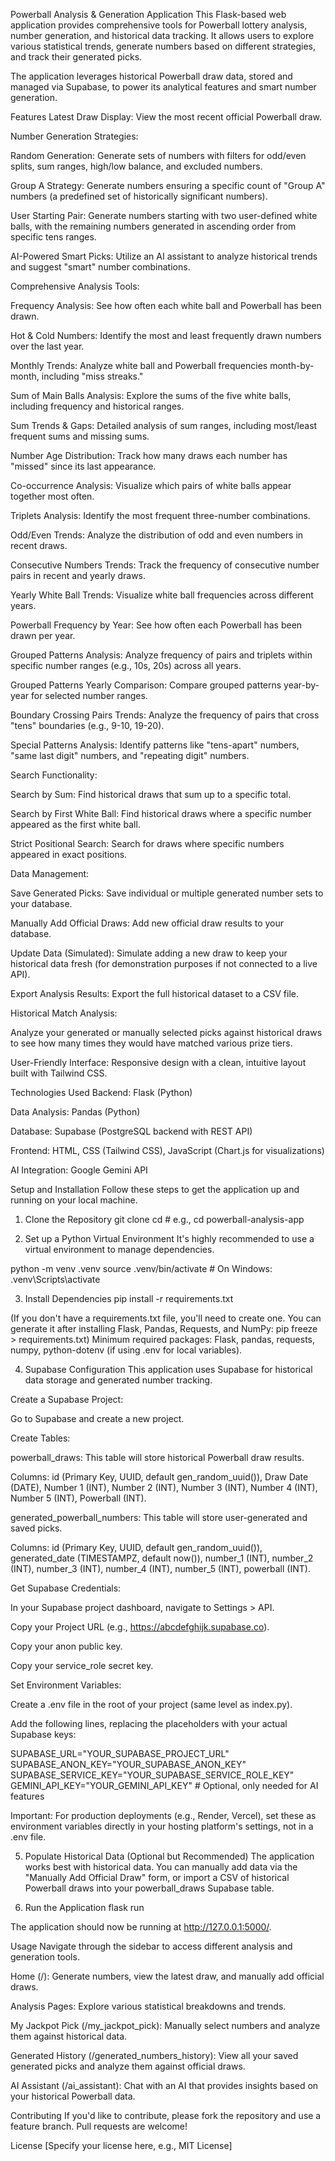 Powerball Analysis & Generation Application
This Flask-based web application provides comprehensive tools for Powerball lottery analysis, number generation, and historical data tracking. It allows users to explore various statistical trends, generate numbers based on different strategies, and track their generated picks.

The application leverages historical Powerball draw data, stored and managed via Supabase, to power its analytical features and smart number generation.

Features
Latest Draw Display: View the most recent official Powerball draw.

Number Generation Strategies:

Random Generation: Generate sets of numbers with filters for odd/even splits, sum ranges, high/low balance, and excluded numbers.

Group A Strategy: Generate numbers ensuring a specific count of "Group A" numbers (a predefined set of historically significant numbers).

User Starting Pair: Generate numbers starting with two user-defined white balls, with the remaining numbers generated in ascending order from specific tens ranges.

AI-Powered Smart Picks: Utilize an AI assistant to analyze historical trends and suggest "smart" number combinations.

Comprehensive Analysis Tools:

Frequency Analysis: See how often each white ball and Powerball has been drawn.

Hot & Cold Numbers: Identify the most and least frequently drawn numbers over the last year.

Monthly Trends: Analyze white ball and Powerball frequencies month-by-month, including "miss streaks."

Sum of Main Balls Analysis: Explore the sums of the five white balls, including frequency and historical ranges.

Sum Trends & Gaps: Detailed analysis of sum ranges, including most/least frequent sums and missing sums.

Number Age Distribution: Track how many draws each number has "missed" since its last appearance.

Co-occurrence Analysis: Visualize which pairs of white balls appear together most often.

Triplets Analysis: Identify the most frequent three-number combinations.

Odd/Even Trends: Analyze the distribution of odd and even numbers in recent draws.

Consecutive Numbers Trends: Track the frequency of consecutive number pairs in recent and yearly draws.

Yearly White Ball Trends: Visualize white ball frequencies across different years.

Powerball Frequency by Year: See how often each Powerball has been drawn per year.

Grouped Patterns Analysis: Analyze frequency of pairs and triplets within specific number ranges (e.g., 10s, 20s) across all years.

Grouped Patterns Yearly Comparison: Compare grouped patterns year-by-year for selected number ranges.

Boundary Crossing Pairs Trends: Analyze the frequency of pairs that cross "tens" boundaries (e.g., 9-10, 19-20).

Special Patterns Analysis: Identify patterns like "tens-apart" numbers, "same last digit" numbers, and "repeating digit" numbers.

Search Functionality:

Search by Sum: Find historical draws that sum up to a specific total.

Search by First White Ball: Find historical draws where a specific number appeared as the first white ball.

Strict Positional Search: Search for draws where specific numbers appeared in exact positions.

Data Management:

Save Generated Picks: Save individual or multiple generated number sets to your database.

Manually Add Official Draws: Add new official draw results to your database.

Update Data (Simulated): Simulate adding a new draw to keep your historical data fresh (for demonstration purposes if not connected to a live API).

Export Analysis Results: Export the full historical dataset to a CSV file.

Historical Match Analysis:

Analyze your generated or manually selected picks against historical draws to see how many times they would have matched various prize tiers.

User-Friendly Interface: Responsive design with a clean, intuitive layout built with Tailwind CSS.

Technologies Used
Backend: Flask (Python)

Data Analysis: Pandas (Python)

Database: Supabase (PostgreSQL backend with REST API)

Frontend: HTML, CSS (Tailwind CSS), JavaScript (Chart.js for visualizations)

AI Integration: Google Gemini API

Setup and Installation
Follow these steps to get the application up and running on your local machine.

1. Clone the Repository
git clone <your-repository-url>
cd <your-repository-name> # e.g., cd powerball-analysis-app

2. Set up a Python Virtual Environment
It's highly recommended to use a virtual environment to manage dependencies.

python -m venv .venv
source .venv/bin/activate # On Windows: .venv\Scripts\activate

3. Install Dependencies
pip install -r requirements.txt

(If you don't have a requirements.txt file, you'll need to create one. You can generate it after installing Flask, Pandas, Requests, and NumPy: pip freeze > requirements.txt)
Minimum required packages: Flask, pandas, requests, numpy, python-dotenv (if using .env for local variables).

4. Supabase Configuration
This application uses Supabase for historical data storage and generated number tracking.

Create a Supabase Project:

Go to Supabase and create a new project.

Create Tables:

powerball_draws: This table will store historical Powerball draw results.

Columns: id (Primary Key, UUID, default gen_random_uuid()), Draw Date (DATE), Number 1 (INT), Number 2 (INT), Number 3 (INT), Number 4 (INT), Number 5 (INT), Powerball (INT).

generated_powerball_numbers: This table will store user-generated and saved picks.

Columns: id (Primary Key, UUID, default gen_random_uuid()), generated_date (TIMESTAMPZ, default now()), number_1 (INT), number_2 (INT), number_3 (INT), number_4 (INT), number_5 (INT), powerball (INT).

Get Supabase Credentials:

In your Supabase project dashboard, navigate to Settings > API.

Copy your Project URL (e.g., https://abcdefghijk.supabase.co).

Copy your anon public key.

Copy your service_role secret key.

Set Environment Variables:

Create a .env file in the root of your project (same level as index.py).

Add the following lines, replacing the placeholders with your actual Supabase keys:

SUPABASE_URL="YOUR_SUPABASE_PROJECT_URL"
SUPABASE_ANON_KEY="YOUR_SUPABASE_ANON_KEY"
SUPABASE_SERVICE_KEY="YOUR_SUPABASE_SERVICE_ROLE_KEY"
GEMINI_API_KEY="YOUR_GEMINI_API_KEY" # Optional, only needed for AI features

Important: For production deployments (e.g., Render, Vercel), set these as environment variables directly in your hosting platform's settings, not in a .env file.

5. Populate Historical Data (Optional but Recommended)
The application works best with historical data. You can manually add data via the "Manually Add Official Draw" form, or import a CSV of historical Powerball draws into your powerball_draws Supabase table.

6. Run the Application
flask run

The application should now be running at http://127.0.0.1:5000/.

Usage
Navigate through the sidebar to access different analysis and generation tools.

Home (/): Generate numbers, view the latest draw, and manually add official draws.

Analysis Pages: Explore various statistical breakdowns and trends.

My Jackpot Pick (/my_jackpot_pick): Manually select numbers and analyze them against historical data.

Generated History (/generated_numbers_history): View all your saved generated picks and analyze them against official draws.

AI Assistant (/ai_assistant): Chat with an AI that provides insights based on your historical Powerball data.

Contributing
If you'd like to contribute, please fork the repository and use a feature branch. Pull requests are welcome!

License
[Specify your license here, e.g., MIT License]
